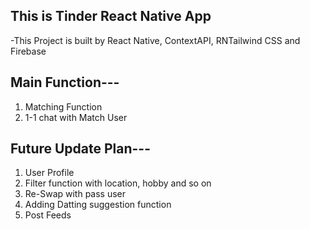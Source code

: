 ## This is Tinder React Native App 

-This Project is built by React Native, ContextAPI, RNTailwind CSS and Firebase

## Main Function---
1) Matching Function 
2) 1-1 chat with Match User


## Future Update Plan---
1) User Profile
2) Filter function with location, hobby and so on
3) Re-Swap with pass user
4) Adding Datting suggestion function
5) Post Feeds
